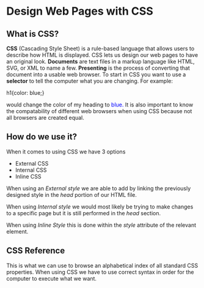 # Design Web Pages with CSS

## What is CSS?

**CSS** (Cascading Style Sheet) is a rule-based language that allows users to describe how HTML is displayed.  CSS lets us design our web pages to have an original look.  **Documents** are text files in a markup language like HTML, SVG, or XML to name a few. **Presenting** is the process of converting that document into a usable web browser.  To start in CSS you want to use a **selector** to tell the computer what you are changing. For example:

h1{color: blue;}

would change the color of my heading to <span style="color:blue">blue.</span>
It is also important to know the compatability of different web browsers when using CSS because not all browsers are created equal.

## How do we use it?

When it comes to using CSS we have 3 options 
- External CSS
- Internal CSS
- Inline CSS

When using an *External style* we are able to add by linking the previously designed style in the *head* portion of our HTML file.

When using *Internal style* we would most likely be trying to make changes to a specific page but it is still performed in the *head* section.

When using *Inline Style* this is done within the *style* attribute of the relevant element.

## CSS Reference

This is what we can use to browse an alphabetical index of all standard CSS properties.  When using CSS we have to use correct syntax in order for the computer to execute what we want.